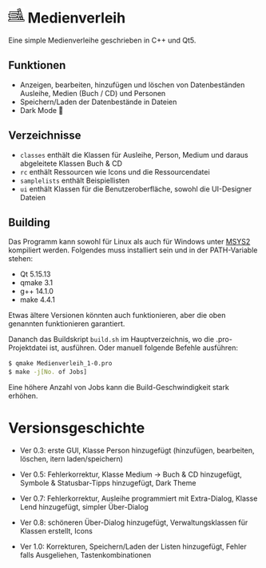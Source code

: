 
# ![Icon](https://github.com/Computer-Freak-2004/Medienverleih/blob/main/rc/icon_32.png) Medienverleih
Eine simple Medienverleihe geschrieben in C++ und Qt5.

## Funktionen
- Anzeigen, bearbeiten, hinzufügen und löschen von Datenbeständen Ausleihe, Medien (Buch / CD) und Personen
- Speichern/Laden der Datenbestände in Dateien
- Dark Mode 🌙

## Verzeichnisse
- ``classes`` enthält die Klassen für Ausleihe, Person, Medium und daraus abgeleitete Klassen Buch & CD
-  ``rc`` enthält Ressourcen wie Icons und die Ressourcendatei
- ``samplelists`` enthält Beispiellisten
- ``ui`` enthält Klassen für die Benutzeroberfläche, sowohl die UI-Designer Dateien

## Building
Das Programm kann sowohl für Linux als auch für Windows unter [MSYS2](https://www.msys2.org/) kompiliert werden.
Folgendes muss installiert sein und in der PATH-Variable stehen:

 - Qt 5.15.13
 - qmake 3.1
 - g++ 14.1.0 
 - make 4.4.1

Etwas ältere Versionen könnten auch funktionieren, aber die oben genannten funktionieren garantiert.

Dananch das Buildskript ``build.sh`` im Hauptverzeichnis, wo die .pro-Projektdatei ist, ausführen.
Oder manuell folgende Befehle ausführen:

```bash
$ qmake Medienverleih_1-0.pro
$ make -j[No. of Jobs]
```
Eine höhere Anzahl von Jobs kann die Build-Geschwindigkeit stark erhöhen.
# Versionsgeschichte
- Ver 0.3: erste GUI, Klasse Person hinzugefügt (hinzufügen, bearbeiten, löschen, itern laden/speichern)

- Ver 0.5: Fehlerkorrektur, Klasse Medium -> Buch & CD hinzugefügt, Symbole & Statusbar-Tipps hinzugefügt, Dark Theme

- Ver 0.7: Fehlerkorrektur, Ausleihe programmiert mit Extra-Dialog, Klasse Lend hinzugefügt, simpler Über-Dialog

- Ver 0.8: schöneren Über-Dialog hinzugefügt, Verwaltungsklassen für Klassen erstellt, Icons

- Ver 1.0: Korrekturen, Speichern/Laden der Listen hinzugefügt, Fehler falls Ausgeliehen, Tastenkombinationen
